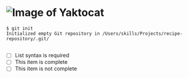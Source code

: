 # ![Image of Yaktocat](https://octodex.github.com/images/yaktocat.png)  

```
$ git init
Initialized empty Git repository in /Users/skills/Projects/recipe-repository/.git/
```
##
- [ ] List syntax is required
- [ ] This item is complete
- [ ] This item is not complete
##
